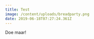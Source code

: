```yaml
---
title: Test
image: /content/uploads/breadparty.png
date: 2019-06-18T07:27:24.361Z
---
```

Doe maar!
